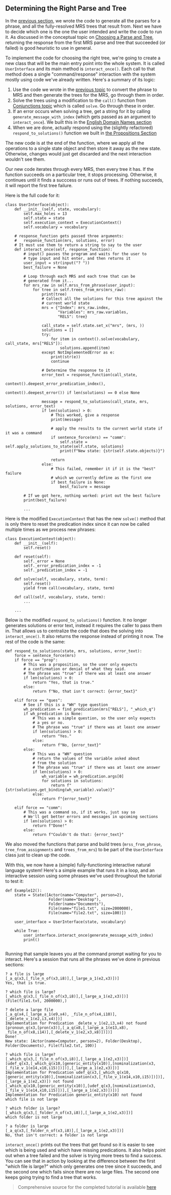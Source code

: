 ## Determining the Right Parse and Tree
In the [previous section](pxint0070GenerateMRSAndTrees), we wrote the code to generate all the parses for a phrase, and all the fully-resolved MRS trees that result from. Next we have to decide which one is the one the user intended and write the code to run it. As discussed in the conceptual topic on [Choosing a Parse and Tree](../devcon/devcon0060WhichParseAndTree), returning the response from the first MRS parse and tree that succeeded (or failed) is good heuristic to use in general. 

To implement the code for choosing the right tree, we're going to create a new class that will be the main entry point into the whole system. It is called `UserInterface` and its main method is `interact_once()`. Each call to that method does a single "command/response" interaction with the system mostly using code we've already written. Here's a summary of its logic:

1. Use the code we wrote in the [previous topic](pxint0070GenerateMRSAndTrees) to convert the phrase to MRS and then generate the trees for the MRS, go through them in order. 
2. Solve the trees using a modification to the `call()` function from [Conjunctions topic](pxint0050Conjunctions) which is called `solve`. Go through these in order.
3. If an error occurs when solving a tree, get a string for it by calling `generate_message_with_index` (which gets passed as an argument to `interact_once`). We built this in the [English Domain Names section](pxint0120ErrorsConceptualFailures)
4. When we are done, actually respond using the (slightly refactored) `respond_to_solutions()` function we built in [the Propositions Section](pxint0080SimplePropositions)

The new code is at the end of the function, where we apply all the operations to a single state object and then store it away as the new state.  Otherwise, changes would just get discarded and the next interaction wouldn't see them.

Our new code iterates through every MRS, then every tree it has.  If the function succeeds on a particular tree, it stops processing. Otherwise, it continues until it finds a succcess or runs out of trees. If nothing succeeds, it will report the first tree failure.

Here is the full code for it:
~~~
class UserInterface(object):
    def __init__(self, state, vocabulary):
        self.max_holes = 13
        self.state = state
        self.execution_context = ExecutionContext()
        self.vocabulary = vocabulary

    # response_function gets passed three arguments:
    #   response_function(mrs, solutions, error)
    # It must use them to return a string to say to the user
    def interact_once(self, response_function):
        # input() pauses the program and waits for the user to
        # type input and hit enter, and then returns it
        user_input = str(input("? "))
        best_failure = None

        # Loop through each MRS and each tree that can be
        # generated from it...
        for mrs_raw in self.mrss_from_phrase(user_input):
            for tree in self.trees_from_mrs(mrs_raw):
                print(tree)
                # Collect all the solutions for this tree against the
                # current world state
                mrs = {"Index": mrs_raw.index,
                       "Variables": mrs_raw.variables,
                       "RELS": tree}

                call_state = self.state.set_x("mrs", (mrs, ))
                solutions = []
                try:
                    for item in context().solve(vocabulary, call_state, mrs["RELS"]):
                        solutions.append(item)
                except NotImplementedError as e:
                    print(str(e))
                    continue

                # Determine the response to it
                error_text = response_function(call_state,
                                               context().deepest_error_predication_index(),
                                               context().deepest_error()) if len(solutions) == 0 else None

                message = respond_to_solutions(call_state, mrs, solutions, error_text)
                if len(solutions) > 0:
                    # This worked, give a response
                    print(message)

                    # apply the results to the current world state if it was a command
                    if sentence_force(mrs) == "comm":
                        self.state = self.apply_solutions_to_state(self.state, solutions)
                        print(f"New state: {str(self.state.objects)}")

                    return
                else:
                    # This failed, remember it if it is the "best" failure
                    # which we currently define as the first one
                    if best_failure is None:
                        best_failure = message

        # If we got here, nothing worked: print out the best failure
        print(best_failure)
        
        ...
~~~

Here is the modified `ExecutionContext` that has the new `solve()` method that is only there to reset the predication index since it can now be called multiple times as we process new phrases:

~~~
class ExecutionContext(object):
    def __init__(self):
        self.reset()

    def reset(self):
        self._error = None
        self._error_predication_index = -1
        self._predication_index = -1

    def solve(self, vocabulary, state, term):
        self.reset()
        yield from call(vocabulary, state, term)

    def call(self, vocabulary, state, term):
        ...
        
    ...
~~~

Below is the modified `respond_to_solutions()` function. It no longer generates solutions or error text, instead it requires the caller to pass them in. That allows us to centralize the code that does the solving into `interact_once()`.  It also returns the response instead of printing it now.  The rest of the code is the same:

~~~
def respond_to_solutions(state, mrs, solutions, error_text):
    force = sentence_force(mrs)
    if force == "prop":
        # This was a proposition, so the user only expects
        # a confirmation or denial of what they said.
        # The phrase was "true" if there was at least one answer
        if len(solutions) > 0:
            return "Yes, that is true."
        else:
            return f"No, that isn't correct: {error_text}"

    elif force == "ques":
        # See if this is a "WH" type question
        wh_predication = find_predication(mrs["RELS"], "_which_q")
        if wh_predication is None:
            # This was a simple question, so the user only expects
            # a yes or no.
            # The phrase was "true" if there was at least one answer
            if len(solutions) > 0:
                return "Yes."
            else:
                return f"No, {error_text}"
        else:
            # This was a "WH" question
            # return the values of the variable asked about
            # from the solution
            # The phrase was "true" if there was at least one answer
            if len(solutions) > 0:
                wh_variable = wh_predication.args[0]
                for solutions in solutions:
                    return f"{str(solutions.get_binding(wh_variable).value)}"
            else:
                return f"{error_text}"

    elif force == "comm":
        # This was a command so, if it works, just say so
        # We'll get better errors and messages in upcoming sections
        if len(solutions) > 0:
            return f"Done!"
        else:
            return f"Couldn't do that: {error_text}"
~~~

We also moved the functions that parse and build trees (`mrss_from_phrase`, `tree_from_assignments` and `trees_from_mrs`) to be part of the `UserInterface` class just to clean up the code.

With this, we now have a (simple) fully-functioning interactive natural language system! Here's a simple example that runs it in a loop, and an interactive session using some phrases we've used throughout the tutorial to test it:

~~~
def Example12():
    state = State([Actor(name="Computer", person=2),
                   Folder(name="Desktop"),
                   Folder(name="Documents"),
                   File(name="file1.txt", size=2000000),
                   File(name="file2.txt", size=100)])

    user_interface = UserInterface(state, vocabulary)

    while True:
        user_interface.interact_once(generate_message_with_index)
        print()
        
~~~

Running that sample leaves you at the command prompt waiting for you to interact.  Here's a session that runs all the phrases we've done in previous sections:

~~~
? a file is large
[_a_q(x3,[_file_n_of(x3,i8)],[_large_a_1(e2,x3)])]
Yes, that is true.

? which file is large?
[_which_q(x3,[_file_n_of(x3,i8)],[_large_a_1(e2,x3)])]
(File(file1.txt, 2000000),)

? delete a large file
[_a_q(x4,[_large_a_1(e9,x4), _file_n_of(x4,i10)],[_delete_v_1(e2,i3,x4)])]
Implementation for Predication _delete_v_1(e2,i3,x4) not found
[pronoun_q(x3,[pron(x3)],[_a_q(x8,[_large_a_1(e13,x8), _file_n_of(x8,i14)],[_delete_v_1(e2,x3,x8)])])]
Done!
New state: [Actor(name=Computer, person=2), Folder(Desktop), Folder(Documents), File(file2.txt, 100)]

? which file is large?
[_which_q(x3,[_file_n_of(x3,i8)],[_large_a_1(e2,x3)])]
[udef_q(x3,[_which_q(x10,[generic_entity(x10)],[nominalization(x3,[_file_v_1(e14,x10,i15)])])],[_large_a_1(e2,x3)])]
Implementation for Predication udef_q(x3,[_which_q(x10,[generic_entity(x10)],[nominalization(x3,[_file_v_1(e14,x10,i15)])])],[_large_a_1(e2,x3)]) not found
[_which_q(x10,[generic_entity(x10)],[udef_q(x3,[nominalization(x3,[_file_v_1(e14,x10,i15)])],[_large_a_1(e2,x3)])])]
Implementation for Predication generic_entity(x10) not found
which file is not large

? which folder is large?
[_which_q(x3,[_folder_n_of(x3,i8)],[_large_a_1(e2,x3)])]
which folder is not large

? a folder is large
[_a_q(x3,[_folder_n_of(x3,i8)],[_large_a_1(e2,x3)])]
No, that isn't correct: a folder is not large
~~~

`interact_once()` prints out the trees that get found so it is easier to see which is being used and which have missing predications. It also helps point out when a tree failed and the solver is trying more trees to find a success. You can see that in action by looking at the difference between the first "which file is large?" which only generates one tree since it succeeds, and the second one which fails since there are no large files.  The second one keeps going trying to find a tree that works.

> Comprehensive source for the completed tutorial is available [here](https://github.com/EricZinda/Perplexity/tree/main/samples/hello_world)
